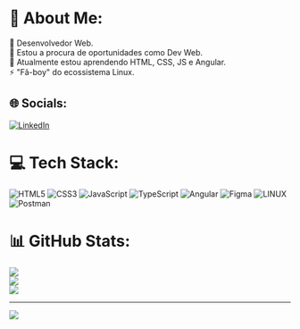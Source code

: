 # 💫 About Me:
🔭 Desenvolvedor Web.<br>👯 Estou a procura de oportunidades como Dev Web.<br>🌱 Atualmente estou aprendendo HTML, CSS, JS e Angular.<br>⚡ "Fã-boy" do ecossistema Linux.


## 🌐 Socials:
[![LinkedIn](https://img.shields.io/badge/LinkedIn-%230077B5.svg?logo=linkedin&logoColor=white)](https://linkedin.com/in/https://www.linkedin.com/in/felipe-barros-10535b150/) 

# 💻 Tech Stack:
![HTML5](https://img.shields.io/badge/html5-%23E34F26.svg?style=plastic&logo=html5&logoColor=white) ![CSS3](https://img.shields.io/badge/css3-%231572B6.svg?style=plastic&logo=css3&logoColor=white) ![JavaScript](https://img.shields.io/badge/javascript-%23323330.svg?style=plastic&logo=javascript&logoColor=%23F7DF1E) ![TypeScript](https://img.shields.io/badge/typescript-%23007ACC.svg?style=plastic&logo=typescript&logoColor=white) ![Angular](https://img.shields.io/badge/angular-%23DD0031.svg?style=plastic&logo=angular&logoColor=white) ![Figma](https://img.shields.io/badge/figma-%23F24E1E.svg?style=plastic&logo=figma&logoColor=white) ![LINUX](https://img.shields.io/badge/Linux-FCC624?style=plastic&logo=linux&logoColor=black) ![Postman](https://img.shields.io/badge/Postman-FF6C37?style=plastic&logo=postman&logoColor=white)
# 📊 GitHub Stats:
![](https://github-readme-stats.vercel.app/api?username=Felipedev2-0&theme=gotham&hide_border=false&include_all_commits=false&count_private=false)<br/>
![](https://github-readme-streak-stats.herokuapp.com/?user=Felipedev2-0&theme=gotham&hide_border=false)<br/>
![](https://github-readme-stats.vercel.app/api/top-langs/?username=Felipedev2-0&theme=gotham&hide_border=false&include_all_commits=false&count_private=false&layout=compact)

---
[![](https://visitcount.itsvg.in/api?id=Felipedev2-0&icon=0&color=0)](https://visitcount.itsvg.in)

<!-- Proudly created with GPRM ( https://gprm.itsvg.in ) -->